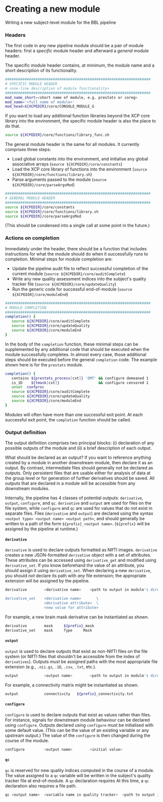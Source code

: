 # Creating a new module

Writing a new subject-level module for the BBL pipeline 

### Headers

The first code in any new pipeline module should be a pair of module headers: first a *specific* module header and afterward a *general* module header.

The specific module header contains, at minimum, the module name and a short description of its functionality. 

```bash
###################################################################
# SPECIFIC MODULE HEADER
# <one-line description of module functionality>
###################################################################
mod_name_short=<short name of module, e.g. prestats or coreg>
mod_name='<full name of module>'
mod_head=${XCPEDIR}/core/CONSOLE_MODULE_G
```

If you want to load any additional function libraries beyond the XCP core library into the environment, the specific module header is also the place to do that.

```bash
source ${XCPEDIR}/core/functions/library_func.sh
```

The general module header is the same for all modules. It currently comprises three steps:

 * Load global constants into the environment, and initialise any global associative arrays (`source ${XCPEDIR}/core/constants`)
 * Load the XCP core library of functions into the environment (`source ${XCPEDIR}/core/functions/library.sh`)
 * Parse arguments passed to the module (`source ${XCPEDIR}/core/parseArgsMod`)

```bash
###################################################################
# GENERAL MODULE HEADER
###################################################################
source ${XCPEDIR}/core/constants
source ${XCPEDIR}/core/functions/library.sh
source ${XCPEDIR}/core/parseArgsMod
```

(This should be condensed into a single call at some point in the future.)

### Actions on completion

Immediately under the header, there should be a function that includes instructions for what the module should do when it successfully runs to completion. Minimal steps for module completion are:
 * Update the pipeline audit file to reflect successful completion of the current module (`source ${XCPEDIR}/core/auditComplete`)
 * Write any new quality assessment indices into the subject's quality tracker file (`source ${XCPEDIR}/core/updateQuality`)
 * Run the generic code for successful end-of-module (`source ${XCPEDIR}/core/moduleEnd`)

```bash
###################################################################
# MODULE COMPLETION
###################################################################
completion() {
   source ${XCPEDIR}/core/auditComplete
   source ${XCPEDIR}/core/updateQuality
   source ${XCPEDIR}/core/moduleEnd
}
```

In the body of the `completion` function, these minimal steps can be supplemented by any additional code that should be executed when the module successfully completes. In almost every case, those additional steps should be executed before the general `completion` code. The example shown here is for the `prestats` module.

```bash
completion() {
   contains ${prestats_process[cxt]} 'DMT' && configure demeaned 1
   is_1D    ${tmask[cxt]}                  && configure censored 1
   unset  confproc
   source ${XCPEDIR}/core/auditComplete
   source ${XCPEDIR}/core/updateQuality
   source ${XCPEDIR}/core/moduleEnd
}
```

Modules will often have more than one successful exit point. At each successful exit point, the `completion` function should be called.

### Output definition

The output definition comprises two principal blocks: (i) declaration of any possible outputs of the module and (ii) a brief description of each output.

What should be declared as an output? If you want to reference anything created by a module in another downstream module, then declare it as an output. By contrast, intermediate files should generally not be declared as outputs. Only persistent files that are usable either for analysis of data at the group level or for generation of further derivatives should be saved. All outputs that are declared in a module will be accessible from any downstream modules.

Internally, the pipeline has 4 classes of potential outputs: `derivative`, `output`, `configure`, and `qc`. `derivative` and `output` are used for files on the file system, while `configure` and `qc` are used for values that do not exist in separate files. Files (`derivative` and `output`) are declared using the syntax `<output type> <output name> <output path>`, and should generally be written to a path of the form `${prefix}_<output name>`. (`${prefix}` will be assigned by the pipeline at runtime.)

#### `derivative`

`derivative` is used to declare outputs formatted as NIfTI images. `derivative` creates a new JSON-formatted `derivative` object with a set of attributes. These attributes can be accessed using `derivative_get` and modified using `derivative_set`. If you know beforehand the value of an attribute, you should assign it using `derivative_set`. When declaring a new `derivative`, you should *not* declare its path with *any* file extension; the appropriate extension will be assigned by the pipeline.

```bash
derivative        <derivative name>    <path to output in module's directory>

derivative_set    <derivative name>       \
                  <derivative attribute>  \
                  <new value for attribute>
```

For example, a new brain mask derivative can be instantiated as shown.

```bash
derivative        mask     ${prefix}_mask
derivative_set    mask     Type     Mask
```

#### `output`

`output` is used to declare outputs that exist as non-NIfTI files on the file system (or NIfTI files that shouldn't be accessible from the index of `derivatives`). Outputs *must* be assigned paths with the most appropriate file extension (e.g., `.nii.gz`, `.1D`, `.csv`, `.txt`, etc.). 

```bash
output            <output name>        <path to output in module's directory>
```

For example, a connectivity matrix might be instantiated as shown.

```bash
output            connectivity   ${prefix}_connectivity.txt
```

#### `configure`

`configure` is used to declare outputs that exist as values rather than files. For instance, signals for downstream module behaviour can be declared using `configure`. Outputs declared using `configure` must be initialised with some default value. (This can be the value of an existing variable or any upstream output.) The value of the `configure` is then changed during the course of the module.

```bash
configure         <output name>        <initial value>
```

#### `qc`

`qc` is reserved for new quality indices computed in the course of a module. The value assigned to a `qc` variable will be written in the subject's quality tracker file at end-of-module. A `qc` declaration requires  At this time, a `qc` declaration also requires a file path.

```bash
qc <output name>  <variable name in quality tracker>  <path to output in module's directory>
```
